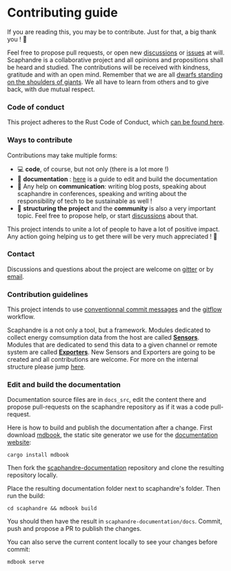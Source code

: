 # Contributing guide

If you are reading this, you may be  to contribute. Just for that, a big thank you ! 👏

Feel free to propose pull requests, or open new [discussions](https://github.com/hubblo-org/scaphandre/discussions) or [issues](https://github.com/hubblo-org/scaphandre/issues) at will. Scaphandre is a collaborative project and all opinions and propositions shall be heard and studied. The contributions will be received with kindness, gratitude and with an open mind. Remember that we are all [dwarfs standing on the shoulders of giants](https://en.wikipedia.org/wiki/Standing_on_the_shoulders_of_giants). We all have to learn from others and to give back, with due mutual respect.
### Code of conduct

This project adheres to the Rust Code of Conduct, which [can be found here](https://www.rust-lang.org/conduct.html).
### Ways to contribute

Contributions may take multiple forms:
- 💻 **code**, of course, but not only (there is a lot more !)
- 📖 **documentation** : [here](#edit-and-build-the-documentation) is a guide to edit and build the documentation
- 🎤 Any help on **communication**: writing blog posts, speaking about scaphandre in conferences, speaking and writing about the responsibility of tech to be sustainable as well !
- 🧬 **structuring the project** and the **community** is also a very important topic. Feel free to propose help, or start [discussions](https://github.com/hubblo-org/scaphandre/discussions) about that.

This project intends to unite a lot of people to have a lot of positive impact. Any action going helping us to get there will be very much appreciated ! 🎉
### Contact

Discussions and questions about the project are welcome on [gitter](https://gitter.im/hubblo-org/scaphandre?utm_source=badge&utm_medium=badge&utm_campaign=pr-badge&utm_content=badge) or by [email](mailto://bpetit@hubblo.org?Subject=About%20Scaphandre).
### Contribution guidelines

This project intends to use [conventionnal commit messages](https://conventionalcommits.org/) and the [gitflow](https://nvie.com/posts/a-successful-git-branching-model/) workflow.

Scaphandre is a not only a tool, but a framework. Modules dedicated to collect energy comsumption data from the host are called [**Sensors**](docs/sensors).
Modules that are dedicated to send this data to a given channel or remote system are called [**Exporters**](docs/exporters). New Sensors and Exporters are going to be created and all contributions are welcome. For more on the internal structure please jump [here](explanations/internal-structure.md).

### Edit and build the documentation

Documentation source files are in `docs_src`, edit the content there and propose pull-requests on the scaphandre repository as if it was a code pull-request.

Here is how to build and publish the documentation after a change. First download [mdbook](https://github.com/rust-lang/mdBook), the static site generator we use for the [documentation website](https://hubblo-org.github.io/scaphandre-documentation-documentation-documentation):

    cargo install mdbook

Then fork the [scaphandre-documentation](https://github.com/hubblo-org/scaphandre-documentation) repository and clone the resulting repository locally.

Place the resulting documentation folder next to scaphandre's folder. Then run the build:

    cd scaphandre && mdbook build

You should then have the result in `scaphandre-documentation/docs`. Commit, push and propose a PR to publish the changes.

You can also serve the current content locally to see your changes before commit:

    mdbook serve
